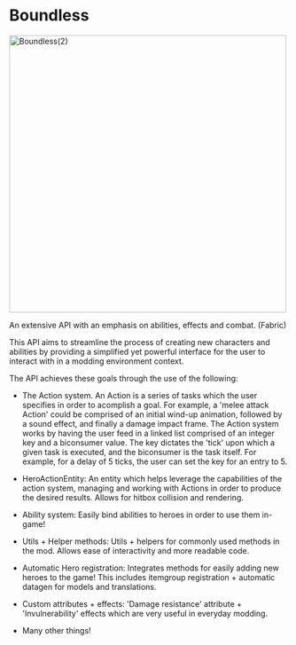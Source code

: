 # Boundless

<img width="500" height="500" alt="Boundless(2)" src="https://github.com/user-attachments/assets/6d0faffa-990e-4cd6-bf36-acb760e7a159" />

An extensive API with an emphasis on abilities, effects and combat. (Fabric)

This API aims to streamline the process of creating new characters and abilities by providing a simplified yet powerful interface for the user to interact with in a modding environment context.

The API achieves these goals through the use of the following:

* The Action system. An Action is a series of tasks which the user specifies in order to acomplish a goal. For example, a 'melee attack Action' could be comprised of an initial wind-up animation, followed by a sound effect, and finally a damage impact frame. The Action system works by having the user feed in a linked list comprised of an integer key and a biconsumer value. The key dictates the 'tick' upon which a given task is executed, and the biconsumer is the task itself. For example, for a delay of 5 ticks, the user can set the key for an entry to 5.

* HeroActionEntity: An entity which helps leverage the capabilities of the action system, managing and working with Actions in order to produce the desired results. Allows for hitbox collision and rendering.

* Ability system: Easily bind abilities to heroes in order to use them in-game!

* Utils + Helper methods: Utils + helpers for commonly used methods in the mod. Allows ease of interactivity and more readable code.

* Automatic Hero registration: Integrates methods for easily adding new heroes to the game! This includes itemgroup registration + automatic datagen for models and translations.

* Custom attributes + effects: 'Damage resistance' attribute + 'Invulnerability' effects which are very useful in everyday modding.

* Many other things!
